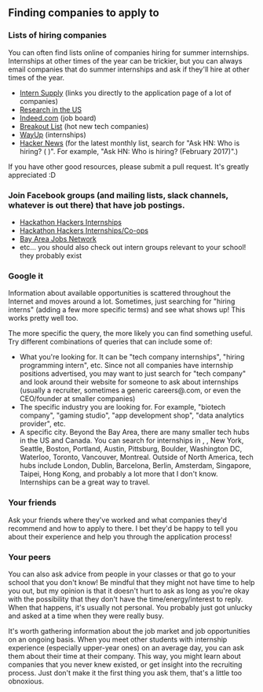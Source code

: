 ## Finding companies to apply to

### Lists of hiring companies

You can often find lists online of companies hiring for summer internships. Internships at other times of the year can be trickier, but you can always email companies that do summer internships and ask if they'll hire at other times of the year.

- [Intern Supply](http://www.intern.supply/) (links you directly to the application page of a lot of companies)
- [Research in the US](https://www.nsf.gov/crssprgm/reu/list_result.jsp?unitid=5049)
- [Indeed.com](https://www.indeed.com/) (job board)
- [Breakout List](https://breakoutlist.com/all) (hot new tech companies)
- [WayUp](https://www.wayup.com/) (internships)
- [Hacker News](https://news.ycombinator.com/) (for the latest monthly list, search for "Ask HN: Who is hiring? (<month> <year>)". For example, "Ask HN: Who is hiring? (February 2017)".)

If you have other good resources, please submit a pull request. It's greatly appreciated :D

### Join Facebook groups (and mailing lists, slack channels, whatever is out there) that have job postings.

- [Hackathon Hackers Internships](https://www.facebook.com/groups/HHinternships)
- [Hackathon Hackers Internships/Co-ops](https://www.facebook.com/groups/733654363389653)
- [Bay Area Jobs Network](https://www.facebook.com/groups/ncwandintern)
- etc... you should also check out intern groups relevant to your school! they probably exist

### Google it

Information about available opportunities is scattered throughout the Internet and moves around a lot. Sometimes, just searching for "hiring interns" (adding a few more specific terms) and see what shows up! This works pretty well too.

The more specific the query, the more likely you can find something useful. Try different combinations of queries that can include some of:
- What you're looking for. It can be "tech company internships", "hiring programming intern", etc. Since not all companies have internship positions advertised, you may want to just search for "tech company" and look around their website for someone to ask about internships (usually a recruiter, sometimes a generic careers@<company>.com, or even the CEO/founder at smaller companies)
- The specific industry you are looking for. For example, "biotech company", "gaming studio", "app development shop", "data analytics provider", etc.
- A specific city. Beyond the Bay Area, there are many smaller tech hubs in the US and Canada. You can search for internships in <your city>, <a big city near you>, New York, Seattle, Boston, Portland, Austin, Pittsburg, Boulder, Washington DC, Waterloo, Toronto, Vancouver, Montreal. Outside of North America, tech hubs include London, Dublin, Barcelona, Berlin, Amsterdam, Singapore, Taipei, Hong Kong, and probably a lot more that I don't know. Internships can be a great way to travel.

### Your friends

Ask your friends where they've worked and what companies they'd recommend and how to apply to there. I bet they'd be happy to tell you about their experience and help you through the application process!

### Your peers

You can also ask advice from people in your classes or that go to your school that you don't know! Be mindful that they might not have time to help you out, but my opinion is that it doesn't hurt to ask as long as you're okay with the possibility that they don't have the time/energy/interest to reply. When that happens, it's usually not personal. You probably just got unlucky and asked at a time when they were really busy.

It's worth gathering information about the job market and job opportunities on an ongoing basis. When you meet other students with internship experience (especially upper-year ones) on an average day, you can ask them about their time at their company. This way, you might learn about companies that you never knew existed, or get insight into the recruiting process. Just don't make it the first thing you ask them, that's a little too obnoxious.
